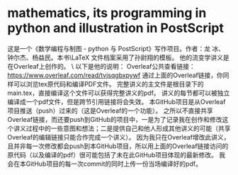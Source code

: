 # mathematics, its programming in python and illustration in PostScript 
这是一个《数学编程与制图 - python 与 PostScript》写作项目。作者：龙 冰、钟尔杰、杨益民。本书\LaTeX 文件档案采用了孙尉翔的模板。
他的流变学讲义是在Overleaf上创作的。
\\
以下是他的说明：
Overleaf公共查看链接：https://www.overleaf.com/read/tvjsqgbxpywf
通过上面的Overleaf链接，你同样可以浏览tex原代码和编译PDF文件。
完整讲义的主文件是根目录下的main.tex，直接编译这个文件可以获得完整讲义的pdf。
讲义的每节都可以被独立编译成一个pdf文件，但是跨节引用链接将会失效。
本GitHub项目是从Overleaf项目推送（push）过来的（这是Overleaf的一个功能）。
之所以不直接共享Overleaf链接，而还要push到GitHub的项目中，一是为了记录我在创作和修改这个讲义过程中的一些意图和想法；二是提供自己和他人形成其他讲义的可能（共享Overleaf的编辑链接只能合作完成一个讲义）。
因为我只在Overleaf增改此讲义，且并非每一次修改都会push到本GitHub项目，所以用上面的Overleaf链接访问的原代码（以及编译的pdf）很可能包括了未在此GitHub项目体现的最新修改。
我会在本GitHub项目的每一次commit的同时上传一份当场编译好的pdf。

